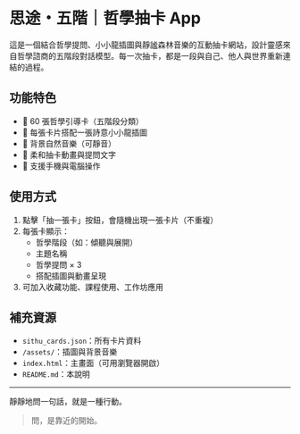 # 思途・五階｜哲學抽卡 App

這是一個結合哲學提問、小小龍插圖與靜謐森林音樂的互動抽卡網站，設計靈感來自哲學諮商的五階段對話模型。每一次抽卡，都是一段與自己、他人與世界重新連結的過程。

## 功能特色
- 🎴 60 張哲學引導卡（五階段分類）
- 🐉 每張卡片搭配一張詩意小小龍插圖
- 🎵 背景自然音樂（可靜音）
- 💬 柔和抽卡動畫與提問文字
- 📱 支援手機與電腦操作

## 使用方式
1. 點擊「抽一張卡」按鈕，會隨機出現一張卡片（不重複）
2. 每張卡顯示：
   - 哲學階段（如：傾聽與展開）
   - 主題名稱
   - 哲學提問 × 3
   - 搭配插圖與動畫呈現
3. 可加入收藏功能、課程使用、工作坊應用

## 補充資源
- `sithu_cards.json`：所有卡片資料
- `/assets/`：插圖與背景音樂
- `index.html`：主畫面（可用瀏覽器開啟）
- `README.md`：本說明

---

靜靜地問一句話，就是一種行動。

> 問，是靠近的開始。